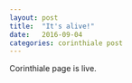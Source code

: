 ```yaml
---
layout: post
title:  "It's alive!"
date:   2016-09-04
categories: corinthiale post
---
```

Corinthiale page is live.
